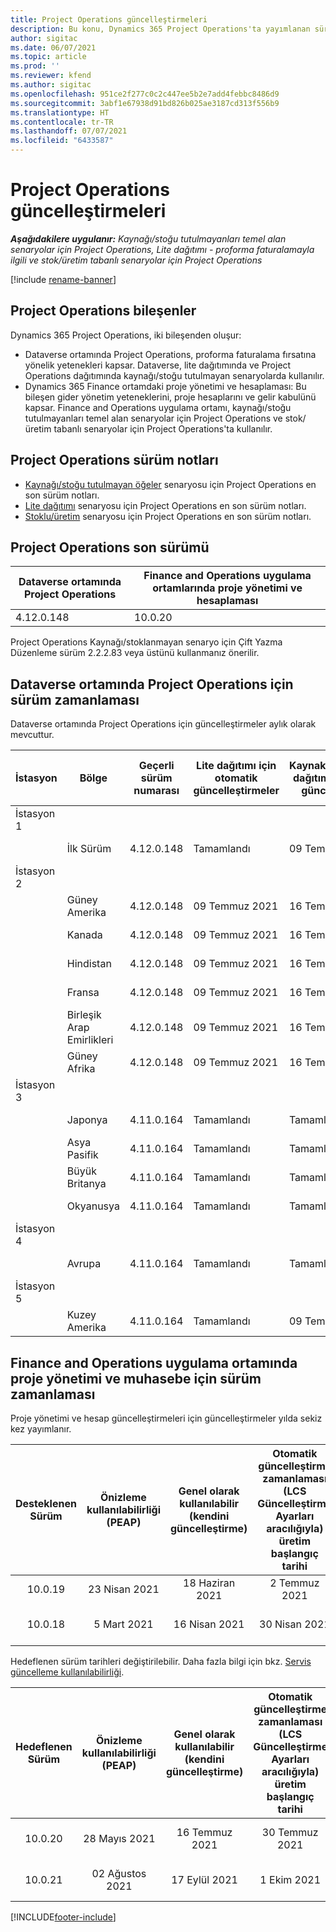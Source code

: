 ```yaml
---
title: Project Operations güncelleştirmeleri
description: Bu konu, Dynamics 365 Project Operations'ta yayımlanan sürümler hakkında bilgi sağlar.
author: sigitac
ms.date: 06/07/2021
ms.topic: article
ms.prod: ''
ms.reviewer: kfend
ms.author: sigitac
ms.openlocfilehash: 951ce2f277c0c2c447ee5b2e7add4febbc8486d9
ms.sourcegitcommit: 3abf1e67938d91bd826b025ae3187cd313f556b9
ms.translationtype: HT
ms.contentlocale: tr-TR
ms.lasthandoff: 07/07/2021
ms.locfileid: "6433587"
---
```

# <a name="project-operations-updates"></a>Project Operations güncelleştirmeleri

_**Aşağıdakilere uygulanır:** Kaynağı/stoğu tutulmayanları temel alan senaryolar için Project Operations, Lite dağıtımı - proforma faturalamayla ilgili ve stok/üretim tabanlı senaryolar için Project Operations_

[!include [rename-banner](~/includes/cc-data-platform-banner.md)]

## <a name="project-operations-components"></a>Project Operations bileşenler

Dynamics 365 Project Operations, iki bileşenden oluşur:

- Dataverse ortamında Project Operations, proforma faturalama fırsatına yönelik yetenekleri kapsar. Dataverse, lite dağıtımında ve Project Operations dağıtımında kaynağı/stoğu tutulmayan senaryolarda kullanılır.
- Dynamics 365 Finance ortamdaki proje yönetimi ve hesaplaması: Bu bileşen gider yönetim yeteneklerini, proje hesaplarını ve gelir kabulünü kapsar. Finance and Operations uygulama ortamı, kaynağı/stoğu tutulmayanları temel alan senaryolar için Project Operations ve stok/üretim tabanlı senaryolar için Project Operations'ta kullanılır.

## <a name="project-operations-release-notes"></a>Project Operations sürüm notları
- [Kaynağı/stoğu tutulmayan öğeler](whats-new-july-2021-resource-based.md) senaryosu için Project Operations en son sürüm notları.
- [Lite dağıtımı](../pro/whats-new/whats-new-july-2021-lite.md) senaryosu için Project Operations en son sürüm notları.
- [Stoklu/üretim](../prod-pma/whats-new/whats-new-jul-2021-stocked.md) senaryosu için Project Operations en son sürüm notları.

## <a name="project-operations-latest-version"></a>Project Operations son sürümü

| Dataverse ortamında Project Operations | Finance and Operations uygulama ortamlarında proje yönetimi ve hesaplaması | 
| --- | --- |
| 4.12.0.148 | 10.0.20 |

Project Operations Kaynağı/stoklanmayan senaryo için Çift Yazma Düzenleme sürüm 2.2.2.83 veya üstünü kullanmanız önerilir.

## <a name="release-schedule-for-project-operations-on-dataverse-environment"></a>Dataverse ortamında Project Operations için sürüm zamanlaması

Dataverse ortamında Project Operations için güncelleştirmeler aylık olarak mevcuttur. 

| İstasyon | Bölge | Geçerli sürüm numarası | Lite dağıtımı için otomatik güncelleştirmeler | Kaynak/Stoklanmayan dağıtım için otomatik güncelleştirmeler | Sonraki sürüm numarası | Genel olarak kullanılabilen bir sonraki sürüm |
|-----------|-----------------------|-----------------|--------------|---------------------|---------------------|---------------------|
| İstasyon 1 |   &nbsp;              |    &nbsp;       | &nbsp;       |      &nbsp;         |      &nbsp;         |      &nbsp;         |
|   &nbsp;  | İlk Sürüm         |  4.12.0.148     | Tamamlandı     | 09 Temmuz 2021          | TBD                 | 06 Ağustos 2021        |
| İstasyon 2 |   &nbsp;              |    &nbsp;       | &nbsp;       |      &nbsp;         |      &nbsp;         |      &nbsp;         |
|   &nbsp;  | Güney Amerika         |  4.12.0.148     | 09 Temmuz 2021   | 16 Temmuz 2021          | TBD                 | 06 Ağustos 2021        |
|    &nbsp; | Kanada                |  4.12.0.148     | 09 Temmuz 2021   | 16 Temmuz 2021          | TBD                 | 06 Ağustos 2021        |
|   &nbsp;  | Hindistan                 |  4.12.0.148     | 09 Temmuz 2021   | 16 Temmuz 2021          | TBD                 | 06 Ağustos 2021        |
|   &nbsp;  | Fransa                |  4.12.0.148     | 09 Temmuz 2021   | 16 Temmuz 2021          | TBD                 | 06 Ağustos 2021        |
|   &nbsp;  | Birleşik Arap Emirlikleri  |  4.12.0.148     | 09 Temmuz 2021   | 16 Temmuz 2021          | TBD                 | 06 Ağustos 2021        |
|   &nbsp;  | Güney Afrika          |  4.12.0.148     | 09 Temmuz 2021   | 16 Temmuz 2021          | TBD                 | 06 Ağustos 2021        |
| İstasyon 3 |      &nbsp;           |     &nbsp;      |     &nbsp;   |      &nbsp;         |      &nbsp;         |      &nbsp;         |
|   &nbsp;  | Japonya                 |  4.11.0.164     | Tamamlandı     | Tamamlandı            | 4.12.0.148          | 09 Temmuz 2021          |
|   &nbsp;  | Asya Pasifik          |  4.11.0.164     | Tamamlandı     | Tamamlandı            | 4.12.0.148          | 09 Temmuz 2021          |
|   &nbsp;  | Büyük Britanya         |  4.11.0.164     | Tamamlandı     | Tamamlandı            | 4.12.0.148          | 09 Temmuz 2021          |
|   &nbsp;  | Okyanusya               |  4.11.0.164     | Tamamlandı     | Tamamlandı            | 4.12.0.148          | 09 Temmuz 2021          |
| İstasyon 4 |     &nbsp;            |     &nbsp;      |     &nbsp;   |      &nbsp;         |      &nbsp;         |      &nbsp;         |
|   &nbsp;  | Avrupa                |  4.11.0.164     | Tamamlandı     | Tamamlandı            | 4.12.0.148          | 16 Temmuz 2021          |
| İstasyon 5 |     &nbsp;            |     &nbsp;      |     &nbsp;   |      &nbsp;         |      &nbsp;         |      &nbsp;         |
|   &nbsp;  | Kuzey Amerika         |  4.11.0.164     | Tamamlandı     | 09 Temmuz 2021          | 4.12.0.148          | 23 Temmuz 2021          |



## <a name="release-schedule-for-project-management-and-accounting-in-the-finance-and-operations-apps-environment"></a>Finance and Operations uygulama ortamında proje yönetimi ve muhasebe için sürüm zamanlaması

Proje yönetimi ve hesap güncelleştirmeleri için güncelleştirmeler yılda sekiz kez yayımlanır.

|          Desteklenen Sürüm          | Önizleme kullanılabilirliği (PEAP) | Genel olarak kullanılabilir (kendini güncelleştirme) | Otomatik güncelleştirme zamanlaması (LCS Güncelleştirme Ayarları aracılığıyla) üretim başlangıç tarihi |   Hizmet bitişi   |
|:-------------------------:|:---------------------------:|:---------------------------------:|:--------------------------------------------------------------------:|:------------------:|
|          10.0.19          |        23 Nisan 2021       |            18 Haziran 2021           |                             2 Temmuz 2021                             | 17 Eylül 2021 |
|          10.0.18          |        5 Mart 2021        |           16 Nisan 2021          |                            30 Nisan 2021                            |    16 Temmuz 2021   |


Hedeflenen sürüm tarihleri değiştirilebilir. Daha fazla bilgi için bkz. [Servis güncelleme kullanılabilirliği](/dynamics365/fin-ops-core/fin-ops/get-started/public-preview-releases?toc=%2fdynamics365%2ffinance%2ftoc.json).

|          Hedeflenen Sürüm          | Önizleme kullanılabilirliği (PEAP) | Genel olarak kullanılabilir (kendini güncelleştirme) | Otomatik güncelleştirme zamanlaması (LCS Güncelleştirme Ayarları aracılığıyla) üretim başlangıç tarihi |   Hizmet bitişi   |
|:-------------------------:|:---------------------------:|:---------------------------------:|:--------------------------------------------------------------------:|:------------------:|
|          10.0.20          |         28 Mayıs 2021        |           16 Temmuz 2021           |                             30 Temmuz 2021                             |  22 Ekim 2021  |
|          10.0.21          |         02 Ağustos 2021     |           17 Eylül 2021      |                             1 Ekim 2021                           |  10 Aralık 2021  |


[!INCLUDE[footer-include](../includes/footer-banner.md)]

